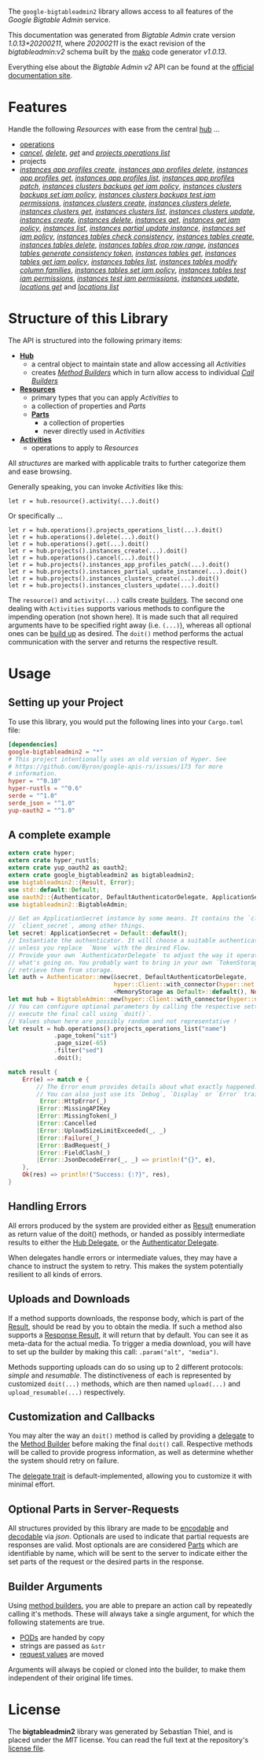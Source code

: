 <!---
DO NOT EDIT !
This file was generated automatically from 'src/mako/api/README.md.mako'
DO NOT EDIT !
-->
The `google-bigtableadmin2` library allows access to all features of the *Google Bigtable Admin* service.

This documentation was generated from *Bigtable Admin* crate version *1.0.13+20200211*, where *20200211* is the exact revision of the *bigtableadmin:v2* schema built by the [mako](http://www.makotemplates.org/) code generator *v1.0.13*.

Everything else about the *Bigtable Admin* *v2* API can be found at the
[official documentation site](https://cloud.google.com/bigtable/).
# Features

Handle the following *Resources* with ease from the central [hub](https://docs.rs/google-bigtableadmin2/1.0.13+20200211/google_bigtableadmin2/struct.BigtableAdmin.html) ... 

* [operations](https://docs.rs/google-bigtableadmin2/1.0.13+20200211/google_bigtableadmin2/struct.Operation.html)
 * [*cancel*](https://docs.rs/google-bigtableadmin2/1.0.13+20200211/google_bigtableadmin2/struct.OperationCancelCall.html), [*delete*](https://docs.rs/google-bigtableadmin2/1.0.13+20200211/google_bigtableadmin2/struct.OperationDeleteCall.html), [*get*](https://docs.rs/google-bigtableadmin2/1.0.13+20200211/google_bigtableadmin2/struct.OperationGetCall.html) and [*projects operations list*](https://docs.rs/google-bigtableadmin2/1.0.13+20200211/google_bigtableadmin2/struct.OperationProjectOperationListCall.html)
* projects
 * [*instances app profiles create*](https://docs.rs/google-bigtableadmin2/1.0.13+20200211/google_bigtableadmin2/struct.ProjectInstanceAppProfileCreateCall.html), [*instances app profiles delete*](https://docs.rs/google-bigtableadmin2/1.0.13+20200211/google_bigtableadmin2/struct.ProjectInstanceAppProfileDeleteCall.html), [*instances app profiles get*](https://docs.rs/google-bigtableadmin2/1.0.13+20200211/google_bigtableadmin2/struct.ProjectInstanceAppProfileGetCall.html), [*instances app profiles list*](https://docs.rs/google-bigtableadmin2/1.0.13+20200211/google_bigtableadmin2/struct.ProjectInstanceAppProfileListCall.html), [*instances app profiles patch*](https://docs.rs/google-bigtableadmin2/1.0.13+20200211/google_bigtableadmin2/struct.ProjectInstanceAppProfilePatchCall.html), [*instances clusters backups get iam policy*](https://docs.rs/google-bigtableadmin2/1.0.13+20200211/google_bigtableadmin2/struct.ProjectInstanceClusterBackupGetIamPolicyCall.html), [*instances clusters backups set iam policy*](https://docs.rs/google-bigtableadmin2/1.0.13+20200211/google_bigtableadmin2/struct.ProjectInstanceClusterBackupSetIamPolicyCall.html), [*instances clusters backups test iam permissions*](https://docs.rs/google-bigtableadmin2/1.0.13+20200211/google_bigtableadmin2/struct.ProjectInstanceClusterBackupTestIamPermissionCall.html), [*instances clusters create*](https://docs.rs/google-bigtableadmin2/1.0.13+20200211/google_bigtableadmin2/struct.ProjectInstanceClusterCreateCall.html), [*instances clusters delete*](https://docs.rs/google-bigtableadmin2/1.0.13+20200211/google_bigtableadmin2/struct.ProjectInstanceClusterDeleteCall.html), [*instances clusters get*](https://docs.rs/google-bigtableadmin2/1.0.13+20200211/google_bigtableadmin2/struct.ProjectInstanceClusterGetCall.html), [*instances clusters list*](https://docs.rs/google-bigtableadmin2/1.0.13+20200211/google_bigtableadmin2/struct.ProjectInstanceClusterListCall.html), [*instances clusters update*](https://docs.rs/google-bigtableadmin2/1.0.13+20200211/google_bigtableadmin2/struct.ProjectInstanceClusterUpdateCall.html), [*instances create*](https://docs.rs/google-bigtableadmin2/1.0.13+20200211/google_bigtableadmin2/struct.ProjectInstanceCreateCall.html), [*instances delete*](https://docs.rs/google-bigtableadmin2/1.0.13+20200211/google_bigtableadmin2/struct.ProjectInstanceDeleteCall.html), [*instances get*](https://docs.rs/google-bigtableadmin2/1.0.13+20200211/google_bigtableadmin2/struct.ProjectInstanceGetCall.html), [*instances get iam policy*](https://docs.rs/google-bigtableadmin2/1.0.13+20200211/google_bigtableadmin2/struct.ProjectInstanceGetIamPolicyCall.html), [*instances list*](https://docs.rs/google-bigtableadmin2/1.0.13+20200211/google_bigtableadmin2/struct.ProjectInstanceListCall.html), [*instances partial update instance*](https://docs.rs/google-bigtableadmin2/1.0.13+20200211/google_bigtableadmin2/struct.ProjectInstancePartialUpdateInstanceCall.html), [*instances set iam policy*](https://docs.rs/google-bigtableadmin2/1.0.13+20200211/google_bigtableadmin2/struct.ProjectInstanceSetIamPolicyCall.html), [*instances tables check consistency*](https://docs.rs/google-bigtableadmin2/1.0.13+20200211/google_bigtableadmin2/struct.ProjectInstanceTableCheckConsistencyCall.html), [*instances tables create*](https://docs.rs/google-bigtableadmin2/1.0.13+20200211/google_bigtableadmin2/struct.ProjectInstanceTableCreateCall.html), [*instances tables delete*](https://docs.rs/google-bigtableadmin2/1.0.13+20200211/google_bigtableadmin2/struct.ProjectInstanceTableDeleteCall.html), [*instances tables drop row range*](https://docs.rs/google-bigtableadmin2/1.0.13+20200211/google_bigtableadmin2/struct.ProjectInstanceTableDropRowRangeCall.html), [*instances tables generate consistency token*](https://docs.rs/google-bigtableadmin2/1.0.13+20200211/google_bigtableadmin2/struct.ProjectInstanceTableGenerateConsistencyTokenCall.html), [*instances tables get*](https://docs.rs/google-bigtableadmin2/1.0.13+20200211/google_bigtableadmin2/struct.ProjectInstanceTableGetCall.html), [*instances tables get iam policy*](https://docs.rs/google-bigtableadmin2/1.0.13+20200211/google_bigtableadmin2/struct.ProjectInstanceTableGetIamPolicyCall.html), [*instances tables list*](https://docs.rs/google-bigtableadmin2/1.0.13+20200211/google_bigtableadmin2/struct.ProjectInstanceTableListCall.html), [*instances tables modify column families*](https://docs.rs/google-bigtableadmin2/1.0.13+20200211/google_bigtableadmin2/struct.ProjectInstanceTableModifyColumnFamilyCall.html), [*instances tables set iam policy*](https://docs.rs/google-bigtableadmin2/1.0.13+20200211/google_bigtableadmin2/struct.ProjectInstanceTableSetIamPolicyCall.html), [*instances tables test iam permissions*](https://docs.rs/google-bigtableadmin2/1.0.13+20200211/google_bigtableadmin2/struct.ProjectInstanceTableTestIamPermissionCall.html), [*instances test iam permissions*](https://docs.rs/google-bigtableadmin2/1.0.13+20200211/google_bigtableadmin2/struct.ProjectInstanceTestIamPermissionCall.html), [*instances update*](https://docs.rs/google-bigtableadmin2/1.0.13+20200211/google_bigtableadmin2/struct.ProjectInstanceUpdateCall.html), [*locations get*](https://docs.rs/google-bigtableadmin2/1.0.13+20200211/google_bigtableadmin2/struct.ProjectLocationGetCall.html) and [*locations list*](https://docs.rs/google-bigtableadmin2/1.0.13+20200211/google_bigtableadmin2/struct.ProjectLocationListCall.html)




# Structure of this Library

The API is structured into the following primary items:

* **[Hub](https://docs.rs/google-bigtableadmin2/1.0.13+20200211/google_bigtableadmin2/struct.BigtableAdmin.html)**
    * a central object to maintain state and allow accessing all *Activities*
    * creates [*Method Builders*](https://docs.rs/google-bigtableadmin2/1.0.13+20200211/google_bigtableadmin2/trait.MethodsBuilder.html) which in turn
      allow access to individual [*Call Builders*](https://docs.rs/google-bigtableadmin2/1.0.13+20200211/google_bigtableadmin2/trait.CallBuilder.html)
* **[Resources](https://docs.rs/google-bigtableadmin2/1.0.13+20200211/google_bigtableadmin2/trait.Resource.html)**
    * primary types that you can apply *Activities* to
    * a collection of properties and *Parts*
    * **[Parts](https://docs.rs/google-bigtableadmin2/1.0.13+20200211/google_bigtableadmin2/trait.Part.html)**
        * a collection of properties
        * never directly used in *Activities*
* **[Activities](https://docs.rs/google-bigtableadmin2/1.0.13+20200211/google_bigtableadmin2/trait.CallBuilder.html)**
    * operations to apply to *Resources*

All *structures* are marked with applicable traits to further categorize them and ease browsing.

Generally speaking, you can invoke *Activities* like this:

```Rust,ignore
let r = hub.resource().activity(...).doit()
```

Or specifically ...

```ignore
let r = hub.operations().projects_operations_list(...).doit()
let r = hub.operations().delete(...).doit()
let r = hub.operations().get(...).doit()
let r = hub.projects().instances_create(...).doit()
let r = hub.operations().cancel(...).doit()
let r = hub.projects().instances_app_profiles_patch(...).doit()
let r = hub.projects().instances_partial_update_instance(...).doit()
let r = hub.projects().instances_clusters_create(...).doit()
let r = hub.projects().instances_clusters_update(...).doit()
```

The `resource()` and `activity(...)` calls create [builders][builder-pattern]. The second one dealing with `Activities` 
supports various methods to configure the impending operation (not shown here). It is made such that all required arguments have to be 
specified right away (i.e. `(...)`), whereas all optional ones can be [build up][builder-pattern] as desired.
The `doit()` method performs the actual communication with the server and returns the respective result.

# Usage

## Setting up your Project

To use this library, you would put the following lines into your `Cargo.toml` file:

```toml
[dependencies]
google-bigtableadmin2 = "*"
# This project intentionally uses an old version of Hyper. See
# https://github.com/Byron/google-apis-rs/issues/173 for more
# information.
hyper = "^0.10"
hyper-rustls = "^0.6"
serde = "^1.0"
serde_json = "^1.0"
yup-oauth2 = "^1.0"
```

## A complete example

```Rust
extern crate hyper;
extern crate hyper_rustls;
extern crate yup_oauth2 as oauth2;
extern crate google_bigtableadmin2 as bigtableadmin2;
use bigtableadmin2::{Result, Error};
use std::default::Default;
use oauth2::{Authenticator, DefaultAuthenticatorDelegate, ApplicationSecret, MemoryStorage};
use bigtableadmin2::BigtableAdmin;

// Get an ApplicationSecret instance by some means. It contains the `client_id` and 
// `client_secret`, among other things.
let secret: ApplicationSecret = Default::default();
// Instantiate the authenticator. It will choose a suitable authentication flow for you, 
// unless you replace  `None` with the desired Flow.
// Provide your own `AuthenticatorDelegate` to adjust the way it operates and get feedback about 
// what's going on. You probably want to bring in your own `TokenStorage` to persist tokens and
// retrieve them from storage.
let auth = Authenticator::new(&secret, DefaultAuthenticatorDelegate,
                              hyper::Client::with_connector(hyper::net::HttpsConnector::new(hyper_rustls::TlsClient::new())),
                              <MemoryStorage as Default>::default(), None);
let mut hub = BigtableAdmin::new(hyper::Client::with_connector(hyper::net::HttpsConnector::new(hyper_rustls::TlsClient::new())), auth);
// You can configure optional parameters by calling the respective setters at will, and
// execute the final call using `doit()`.
// Values shown here are possibly random and not representative !
let result = hub.operations().projects_operations_list("name")
             .page_token("sit")
             .page_size(-65)
             .filter("sed")
             .doit();

match result {
    Err(e) => match e {
        // The Error enum provides details about what exactly happened.
        // You can also just use its `Debug`, `Display` or `Error` traits
         Error::HttpError(_)
        |Error::MissingAPIKey
        |Error::MissingToken(_)
        |Error::Cancelled
        |Error::UploadSizeLimitExceeded(_, _)
        |Error::Failure(_)
        |Error::BadRequest(_)
        |Error::FieldClash(_)
        |Error::JsonDecodeError(_, _) => println!("{}", e),
    },
    Ok(res) => println!("Success: {:?}", res),
}

```
## Handling Errors

All errors produced by the system are provided either as [Result](https://docs.rs/google-bigtableadmin2/1.0.13+20200211/google_bigtableadmin2/enum.Result.html) enumeration as return value of 
the doit() methods, or handed as possibly intermediate results to either the 
[Hub Delegate](https://docs.rs/google-bigtableadmin2/1.0.13+20200211/google_bigtableadmin2/trait.Delegate.html), or the [Authenticator Delegate](https://docs.rs/yup-oauth2/*/yup_oauth2/trait.AuthenticatorDelegate.html).

When delegates handle errors or intermediate values, they may have a chance to instruct the system to retry. This 
makes the system potentially resilient to all kinds of errors.

## Uploads and Downloads
If a method supports downloads, the response body, which is part of the [Result](https://docs.rs/google-bigtableadmin2/1.0.13+20200211/google_bigtableadmin2/enum.Result.html), should be
read by you to obtain the media.
If such a method also supports a [Response Result](https://docs.rs/google-bigtableadmin2/1.0.13+20200211/google_bigtableadmin2/trait.ResponseResult.html), it will return that by default.
You can see it as meta-data for the actual media. To trigger a media download, you will have to set up the builder by making
this call: `.param("alt", "media")`.

Methods supporting uploads can do so using up to 2 different protocols: 
*simple* and *resumable*. The distinctiveness of each is represented by customized 
`doit(...)` methods, which are then named `upload(...)` and `upload_resumable(...)` respectively.

## Customization and Callbacks

You may alter the way an `doit()` method is called by providing a [delegate](https://docs.rs/google-bigtableadmin2/1.0.13+20200211/google_bigtableadmin2/trait.Delegate.html) to the 
[Method Builder](https://docs.rs/google-bigtableadmin2/1.0.13+20200211/google_bigtableadmin2/trait.CallBuilder.html) before making the final `doit()` call. 
Respective methods will be called to provide progress information, as well as determine whether the system should 
retry on failure.

The [delegate trait](https://docs.rs/google-bigtableadmin2/1.0.13+20200211/google_bigtableadmin2/trait.Delegate.html) is default-implemented, allowing you to customize it with minimal effort.

## Optional Parts in Server-Requests

All structures provided by this library are made to be [encodable](https://docs.rs/google-bigtableadmin2/1.0.13+20200211/google_bigtableadmin2/trait.RequestValue.html) and 
[decodable](https://docs.rs/google-bigtableadmin2/1.0.13+20200211/google_bigtableadmin2/trait.ResponseResult.html) via *json*. Optionals are used to indicate that partial requests are responses 
are valid.
Most optionals are are considered [Parts](https://docs.rs/google-bigtableadmin2/1.0.13+20200211/google_bigtableadmin2/trait.Part.html) which are identifiable by name, which will be sent to 
the server to indicate either the set parts of the request or the desired parts in the response.

## Builder Arguments

Using [method builders](https://docs.rs/google-bigtableadmin2/1.0.13+20200211/google_bigtableadmin2/trait.CallBuilder.html), you are able to prepare an action call by repeatedly calling it's methods.
These will always take a single argument, for which the following statements are true.

* [PODs][wiki-pod] are handed by copy
* strings are passed as `&str`
* [request values](https://docs.rs/google-bigtableadmin2/1.0.13+20200211/google_bigtableadmin2/trait.RequestValue.html) are moved

Arguments will always be copied or cloned into the builder, to make them independent of their original life times.

[wiki-pod]: http://en.wikipedia.org/wiki/Plain_old_data_structure
[builder-pattern]: http://en.wikipedia.org/wiki/Builder_pattern
[google-go-api]: https://github.com/google/google-api-go-client

# License
The **bigtableadmin2** library was generated by Sebastian Thiel, and is placed 
under the *MIT* license.
You can read the full text at the repository's [license file][repo-license].

[repo-license]: https://github.com/Byron/google-apis-rsblob/master/LICENSE.md
